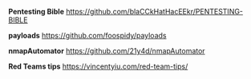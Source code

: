 
**Pentesting Bible**
https://github.com/blaCCkHatHacEEkr/PENTESTING-BIBLE

**payloads**
https://github.com/foospidy/payloads

**nmapAutomator**
https://github.com/21y4d/nmapAutomator

**Red Teams tips**
https://vincentyiu.com/red-team-tips/
